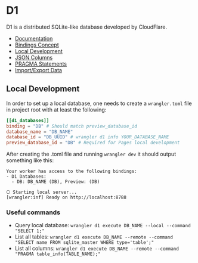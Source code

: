 
# D1

D1 is a distributed SQLite-like database developed by CloudFlare.

- [Documentation](https://developers.cloudflare.com/d1/)
- [Bindings Concept](https://developers.cloudflare.com/pages/functions/bindings/#d1-databases)
- [Local Development](https://developers.cloudflare.com/d1/build-with-d1/local-development/)
- [JSON Columns](https://developers.cloudflare.com/d1/build-with-d1/query-json)
- [PRAGMA Statements](https://developers.cloudflare.com/d1/reference/sql-statements/)
- [Import/Export Data](https://developers.cloudflare.com/d1/build-with-d1/import-export-data/)

## Local Development

In order to set up a local database, one needs to create a `wrangler.toml` file in project root with at least the following:

```toml
[[d1_databases]]
binding = "DB" # Should match preview_database_id
database_name = "DB_NAME"
database_id = "DB_UUID" # wrangler d1 info YOUR_DATABASE_NAME
preview_database_id = "DB" # Required for Pages local development
```

After creating the .toml file and running `wrangler dev` it should output something like this:

```
Your worker has access to the following bindings:
- D1 Databases:
  - DB: DB_NAME (DB), Preview: (DB)

⎔ Starting local server...
[wrangler:inf] Ready on http://localhost:8788
```

### Useful commands

- Query local database: `wrangler d1 execute DB_NAME --local --command "SELECT 1;"`
- List all tables: `wrangler d1 execute DB_NAME --remote --command "SELECT name FROM sqlite_master WHERE type='table';"`
- List all columns: `wrangler d1 execute DB_NAME --remote --command "PRAGMA table_info(TABLE_NAME);"`
